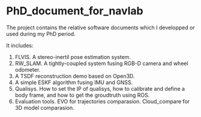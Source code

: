 # PhD_document_for_navlab

The project contains the relative software documents which I developped or used during my PhD period.

It includes:

1. FLVIS. A stereo-inertil pose estimation system.
2. RW_SLAM. A tightly-coupled system fusing RGB-D camera and wheel odometer.
3. A TSDF reconstruction demo based on Open3D.
4. A simple ESKF algorithm fusing IMU and GNSS. 
5. Qualisys. How to set the IP of qualisys, how to calibrate and define a body frame, and how to get the groudtruth using ROS.
6. Evaluation tools. EVO for trajectories comparasion. Cloud_compare for 3D model comparasion.
